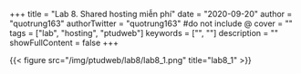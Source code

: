 +++
title = "Lab 8. Shared hosting miễn phí"
date = "2020-09-20"
author = "quotrung163"
authorTwitter = "quotrung163" #do not include @
cover = ""
tags = ["lab", "hosting", "ptudweb"]
keywords = ["", ""]
description = ""
showFullContent = false
+++

{{< figure src="/img/ptudweb/lab8/lab8_1.png" title="lab8_1" >}}